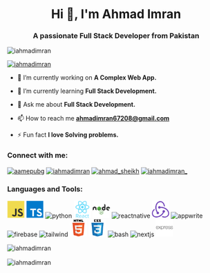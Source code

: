 <h1 align="center">Hi 👋, I'm Ahmad Imran</h1>
<h3 align="center">A passionate Full Stack Developer from Pakistan</h3>

<p align="left"> <img src="https://komarev.com/ghpvc/?username=iahmadimran&label=Profile%20views&color=0e75b6&style=flat" alt="iahmadimran" /> </p>

<p align="left"> <a href="https://github.com/ryo-ma/github-profile-trophy"><img src="https://github-profile-trophy.vercel.app/?username=iahmadimran" alt="iahmadimran" /></a> </p>

- 🔭 I’m currently working on **A Complex Web App.**

- 🌱 I’m currently learning **Full Stack Development.**

- 💬 Ask me about **Full Stack Development.**

- 📫 How to reach me **ahmadimran67208@gmail.com**

- ⚡ Fun fact **I love Solving problems.**

<h3 align="left">Connect with me:</h3>
<p align="left">
<a href="https://twitter.com/aamepubg" target="blank"><img align="center" src="https://raw.githubusercontent.com/rahuldkjain/github-profile-readme-generator/master/src/images/icons/Social/twitter.svg" alt="aamepubg" height="30" width="40" /></a>
<a href="https://linkedin.com/in/iahmadimran" target="blank"><img align="center" src="https://raw.githubusercontent.com/rahuldkjain/github-profile-readme-generator/master/src/images/icons/Social/linked-in-alt.svg" alt="iahmadimran" height="30" width="40" /></a>
<a href="https://fb.com/ahmad_sheikh" target="blank"><img align="center" src="https://raw.githubusercontent.com/rahuldkjain/github-profile-readme-generator/master/src/images/icons/Social/facebook.svg" alt="ahmad_sheikh" height="30" width="40" /></a>
<a href="https://instagram.com/iahmadimran_" target="blank"><img align="center" src="https://raw.githubusercontent.com/rahuldkjain/github-profile-readme-generator/master/src/images/icons/Social/instagram.svg" alt="iahmadimran_" height="30" width="40" /></a>
</p>

<h3 align="left">Languages and Tools:</h3>
<p align="left">
  <img src="https://raw.githubusercontent.com/devicons/devicon/master/icons/javascript/javascript-original.svg" alt="javascript" width="40" height="40"/>
  <img src="https://raw.githubusercontent.com/devicons/devicon/master/icons/typescript/typescript-original.svg" alt="typescript" width="40" height="40"/>
  <img src="https://cdn.iconscout.com/icon/free/png-256/free-python-logo-icon-download-in-svg-png-gif-file-formats--brand-development-tools-pack-logos-icons-226051.png?f=webp&w=256" alt="python" width="40" height="40"/>
  <img src="https://raw.githubusercontent.com/devicons/devicon/master/icons/react/react-original-wordmark.svg" alt="react" width="40" height="40"/>
  <img src="https://raw.githubusercontent.com/devicons/devicon/master/icons/nodejs/nodejs-original-wordmark.svg" alt="nodejs" width="40" height="40"/>
  <img src="https://reactnative.dev/img/header_logo.svg" alt="reactnative" width="40" height="40"/>
  <img src="https://raw.githubusercontent.com/devicons/devicon/master/icons/redux/redux-original.svg" alt="redux" width="40" height="40"/>
  <img src="https://www.vectorlogo.zone/logos/appwriteio/appwriteio-icon.svg" alt="appwrite" width="40" height="40"/>
  <img src="https://brandeps.com/logo-download/F/Firebase-logo-02.png" alt="firebase" width="40" height="40"/>
  <img src="https://www.vectorlogo.zone/logos/tailwindcss/tailwindcss-icon.svg" alt="tailwind" width="40" height="40"/>
  <img src="https://raw.githubusercontent.com/devicons/devicon/master/icons/html5/html5-original-wordmark.svg" alt="html5" width="40" height="40"/>
  <img src="https://raw.githubusercontent.com/devicons/devicon/master/icons/css3/css3-original-wordmark.svg" alt="css3" width="40" height="40"/>
  <img src="https://www.vectorlogo.zone/logos/gnu_bash/gnu_bash-icon.svg" alt="bash" width="40" height="40"/>
  <img src="https://cdn.worldvectorlogo.com/logos/nextjs-2.svg" alt="nextjs" width="40" height="40"/>
  <img src="https://raw.githubusercontent.com/devicons/devicon/master/icons/express/express-original-wordmark.svg" alt="express" width="40" height="40"/>
</p>



<p><img align="center" src="https://github-readme-stats.vercel.app/api/top-langs?username=iahmadimran&show_icons=true&locale=en&layout=compact" alt="iahmadimran" /></p>

<p><img align="center" src="https://github-readme-streak-stats.herokuapp.com/?user=iahmadimran&" alt="iahmadimran" /></p>
